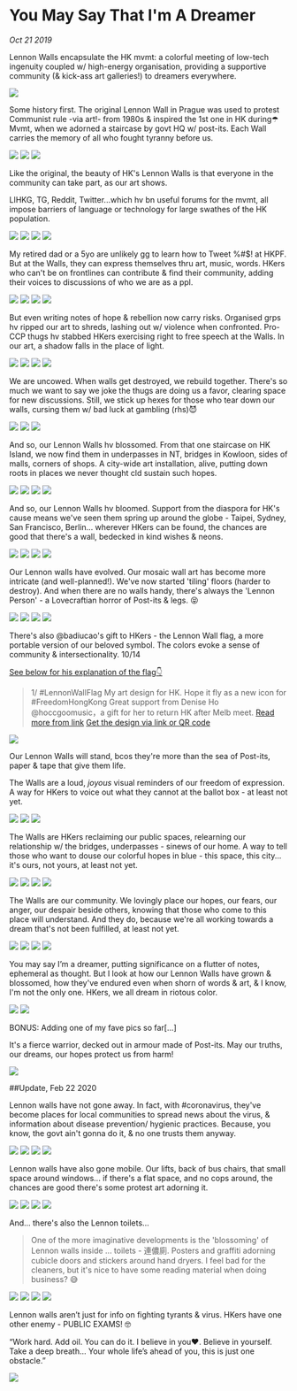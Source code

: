 # You May Say That I'm A Dreamer
*Oct 21 2019*

Lennon Walls encapsulate the HK mvmt: a colorful meeting of low-tech ingenuity coupled w/ high-energy organisation, providing a supportive community (& kick-ass art galleries!) to dreamers everywhere.

![](images/thread37/t37-p1.jpg)

Some history first. The original Lennon Wall in Prague was used to protest Communist rule -via art!- from 1980s & inspired the 1st one in HK during☂Mvmt, when we adorned a staircase by govt HQ w/ post-its. Each Wall carries the memory of all who fought tyranny before us.

![](images/thread37/t37-p2.jpg)
![](images/thread37/t37-p3.jpg)
![](images/thread37/t37-p4.jpg)

Like the original, the beauty of HK's Lennon Walls is that everyone in the community can take part, as our art shows. 

LIHKG, TG, Reddit, Twitter...which hv bn useful forums for the mvmt, all impose barriers of language or technology for large swathes of the HK population.

![](images/thread37/t37-p5.jpg)
![](images/thread37/t37-p6.jpg)
![](images/thread37/t37-p7.jpg)
![](images/thread37/t37-p8.jpg)

My retired dad or a 5yo are unlikely gg to learn how to Tweet %#$! at HKPF. But at the Walls, they can express themselves thru art, music, words. HKers who can't be on frontlines can contribute & find their community, adding their voices to discussions of who we are as a ppl.

![](images/thread37/t37-p9.jpg)
![](images/thread37/t37-p10.jpg)
![](images/thread37/t37-p11.jpg)
![](images/thread37/t37-p12.jpg)

But even writing notes of hope & rebellion now carry risks. Organised grps hv ripped our art to shreds, lashing out w/ violence when confronted. Pro-CCP thugs hv stabbed HKers exercising right to free speech at the Walls. In our art, a shadow falls in the place of light.

![](images/thread37/t37-p13.jpg)
![](images/thread37/t37-p14.jpg)
![](images/thread37/t37-p15.jpg)
![](images/thread37/t37-p16.jpg)

We are uncowed. When walls get destroyed, we rebuild together. There's so much we want to say we joke the thugs are doing us a favor, clearing space for new discussions. Still, we stick up hexes for those who tear down our walls, cursing them w/ bad luck at gambling (rhs)😈

![](images/thread37/t37-p17.jpg)
![](images/thread37/t37-p18.jpg)
![](images/thread37/t37-p19.jpg)

And so, our Lennon Walls hv blossomed. From that one staircase on HK Island, we now find them in underpasses in NT, bridges in Kowloon, sides of malls, corners of shops. A city-wide art installation, alive, putting down roots in places we never thought cld sustain such hopes.

![](images/thread37/t37-p20.jpg)
![](images/thread37/t37-p21.jpg)
![](images/thread37/t37-p22.jpg)
![](images/thread37/t37-p23.jpg)

And so, our Lennon Walls hv bloomed. Support from the diaspora for HK's cause means we've seen them spring up around the globe - Taipei, Sydney, San Francisco, Berlin... wherever HKers can be found, the chances are good that there's a wall, bedecked in kind wishes & neons.

![](images/thread37/t37-p24.jpg)
![](images/thread37/t37-p25.jpg)
![](images/thread37/t37-p26.jpg)
![](images/thread37/t37-p27.jpg)

Our Lennon walls have evolved. Our mosaic wall art has become more intricate (and well-planned!). We've now started 'tiling' floors (harder to destroy). And when there are no walls handy, there's always the 'Lennon Person' - a Lovecraftian horror of Post-its & legs. 😝

![](images/thread37/t37-p28.jpg)
![](images/thread37/t37-p29.jpg)
![](images/thread37/t37-p30.jpg)
![](images/thread37/t37-p31.jpg)

There's also @badiucao's gift to HKers - the Lennon Wall flag, a more portable version of our beloved symbol. The colors evoke a sense of community & intersectionality. 10/14

[See below for his explanation of the flag👇](https://twitter.com/badiucao/status/1170957369028726785)

> 1/ #LennonWallFlag My art design for HK. Hope it fly as a new icon for #FreedomHongKong
Great support from Denise Ho @hoccgoomusic，a gift for her to return HK after Melb meet.
> [Read more from link](https://www.badiucao.com/post/2019/09/09/lennon-wall-flag-for-hong-kong-e980a3e58482e5a2bbe69797)
> [Get the design via link or QR code](https://drive.google.com/drive/folders/12ElHjLueeTHafE8uGQojJuM41HY7dKYP)

![](images/thread37/t37-p32.jpg)

Our Lennon Walls will stand, bcos they're more than the sea of Post-its, paper & tape that give them life. 

The Walls are a loud, *joyous* visual reminders of our freedom of expression. A way for HKers to voice out what they cannot at the ballot box - at least not yet.

![](images/thread37/t37-p33.jpg)
![](images/thread37/t37-p34.jpg)
![](images/thread37/t37-p35.jpg)

The Walls are HKers reclaiming our public spaces, relearning our relationship w/ the bridges, underpasses - sinews of our home.  A way to tell those who want to douse our colorful hopes in blue - this space, this city... it's ours, not yours, at least not yet.

![](images/thread37/t37-p36.jpg)
![](images/thread37/t37-p37.jpg)
![](images/thread37/t37-p38.jpg)
![](images/thread37/t37-p39.jpg)

The Walls are our community. We lovingly place our hopes, our fears, our anger, our despair beside others, knowing that those who come to this place will understand. And they do, because we're all working towards a dream that's not been fulfilled, at least not yet.

![](images/thread37/t37-p40.jpg)
![](images/thread37/t37-p41.jpg)
![](images/thread37/t37-p42.jpg)
![](images/thread37/t37-p43.jpg)

You may say I’m a dreamer, putting significance on a flutter of notes, ephemeral as thought. But I look at how our Lennon Walls have grown & blossomed, how they've endured even when shorn of words & art, & I know, I'm not the only one. HKers, we all dream in riotous color.

![](images/thread37/t37-p44.jpg)
![](images/thread37/t37-p45.jpg)

BONUS: Adding one of my fave pics so far[...]

It's a fierce warrior, decked out in armour made of Post-its. May our truths, our dreams, our hopes protect us from harm!

![](images/thread37/t37-p46.jpg)

##Update, Feb 22 2020

Lennon walls have not gone away. In fact, with #coronavirus, they've become places for local communities to spread news about the virus, & information about disease prevention/ hygienic practices. Because, you know, the govt ain't gonna do it, & no one trusts them anyway.

![](images/thread37/t37-p47.jpg)
![](images/thread37/t37-p48.jpg)
![](images/thread37/t37-p49.jpg)
![](images/thread37/t37-p50.jpg)

Lennon walls have also gone mobile. Our lifts, back of bus chairs, that small space around windows... if there's a flat space, and no cops around, the chances are good there's some protest art adorning it.

![](images/thread37/t37-p51.jpg)
![](images/thread37/t37-p52.jpg)
![](images/thread37/t37-p53.jpg)
![](images/thread37/t37-p54.jpg)

And... there's also the Lennon toilets...

>One of the more imaginative developments is the 'blossoming' of Lennon walls inside ... toilets - 連儂廁. Posters and graffiti adorning cubicle doors and stickers around hand dryers. I feel bad for the cleaners, but it's nice to have some reading material when doing business? 😅

![](images/thread37/t37-p55.jpg)
![](images/thread37/t37-p56.jpg)
![](images/thread37/t37-p57.jpg)
![](images/thread37/t37-p58.jpg)

Lennon walls aren’t just for info on fighting tyrants & virus. HKers have one other enemy - PUBLIC EXAMS! 🤓

“Work hard. Add oil. You can do it. I believe in you♥. Believe in yourself. Take a deep breath... Your whole life’s ahead of you, this is just one obstacle.”

![](images/thread37/t37-p59.jpg)